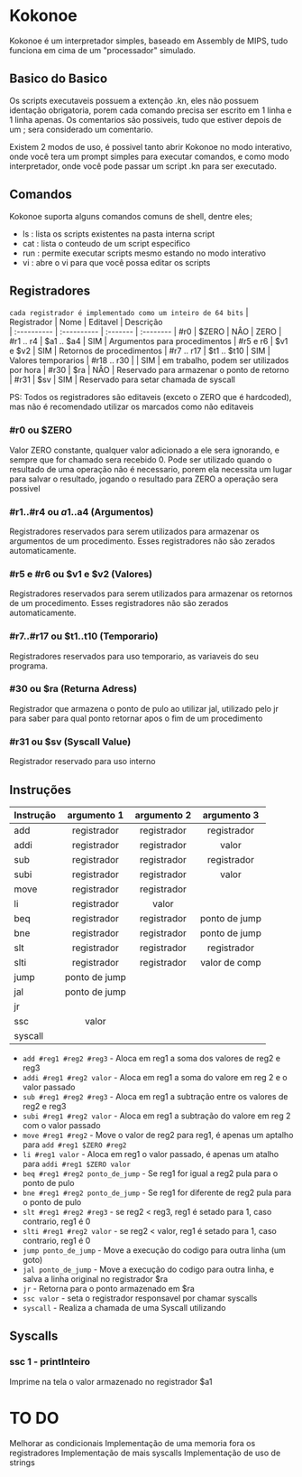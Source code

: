 # Kokonoe
Kokonoe é um interpretador simples, baseado em Assembly de MIPS, tudo funciona em cima de um "processador" simulado.

## Basico do Basico
Os scripts executaveis possuem a extenção .kn, eles não possuem identação obrigatoria, porem cada comando precisa ser escrito em 1 linha e 1 linha apenas. Os comentarios são possiveis, tudo que estiver depois de um ; sera considerado um comentario.

Existem 2 modos de uso, é possivel tanto abrir Kokonoe no modo interativo, onde você tera um prompt simples para executar comandos, e como modo interpretador, onde você pode passar um script .kn para ser executado.

## Comandos
Kokonoe suporta alguns comandos comuns de shell, dentre eles;
- ls  : lista os scripts existentes na pasta interna script
- cat : lista o conteudo de um script especifico
- run : permite executar scripts mesmo estando no modo interativo
- vi  : abre o vi para que você possa editar os scripts

## Registradores
`cada registrador é implementado como um inteiro de 64 bits`
| Registrador | Nome        | Editavel | Descrição  
| :---------- | :---------- | :------- | :-------- 
| #r0         | $ZERO       | NÂO      | ZERO
| #r1 .. r4   | $a1 .. $a4  | SIM      | Argumentos para procedimentos 
| #r5 e r6    | $v1 e $v2   | SIM      | Retornos de procedimentos
| #r7 .. r17  | $t1 .. $t10 | SIM      | Valores temporarios
| #r18 .. r30 |             | SIM      | em trabalho, podem ser utilizados por hora
| #r30        | $ra         | NÂO      | Reservado para armazenar o ponto de retorno
| #r31        | $sv         | SIM      | Reservado para setar chamada de syscall

PS: Todos os registradores são editaveis (exceto o ZERO que é hardcoded), mas não é recomendado utilizar os marcados como não editaveis

### #r0 ou $ZERO
Valor ZERO constante, qualquer valor adicionado a ele sera ignorando, e sempre que for chamado sera recebido 0. Pode ser utilizado quando o resultado de uma operação não é necessario, porem ela necessita um lugar para salvar o resultado, jogando o resultado para ZERO a operação sera possivel 

### #r1..#r4 ou $a1..$a4 (Argumentos)
Registradores reservados para serem utilizados para armazenar os argumentos de um procedimento. Esses registradores não são zerados automaticamente.

### #r5 e #r6 ou $v1 e $v2 (Valores)
Registradores reservados para serem utilizados para armazenar os retornos de um procedimento. Esses registradores não são zerados automaticamente.

### #r7..#r17 ou $t1..t10 (Temporario)
Registradores reservados para uso temporario, as variaveis do seu programa.

### #30 ou $ra (Returna Adress)
Registrador que armazena o ponto de pulo ao utilizar jal, utilizado pelo jr para saber para qual ponto retornar apos o fim de um procedimento

### #r31 ou $sv (Syscall Value)
Registrador reservado para uso interno

## Instruções
| Instrução | argumento 1    | argumento 2 | argumento 3   |
| :-------- | :------------: | :---------: | :-----------: |
| add       | registrador    | registrador | registrador   |
| addi      | registrador    | registrador | valor         |
| sub       | registrador    | registrador | registrador   |
| subi      | registrador    | registrador | valor         |
| move      | registrador    | registrador
| li        | registrador    | valor
| beq       | registrador    | registrador | ponto de jump |
| bne       | registrador    | registrador | ponto de jump |
| slt       | registrador    | registrador | registrador   |
| slti      | registrador    | registrador | valor de comp |
| jump      | ponto de jump
| jal       | ponto de jump
| jr        |
| ssc       | valor       
| syscall   

- `add #reg1 #reg2 #reg3` - Aloca em reg1 a soma dos valores de reg2 e reg3
- `addi #reg1 #reg2 valor` - Aloca em reg1 a soma do valore em reg 2 e o valor passado
- `sub #reg1 #reg2 #reg3` - Aloca em reg1 a subtração entre os valores de reg2 e reg3
- `subi #reg1 #reg2 valor` - Aloca em reg1 a subtração do valore em reg 2 com o valor passado
- `move #reg1 #reg2` - Move o valor de reg2 para reg1, é apenas um aptalho para `add #reg1 $ZERO #reg2`
- `li #reg1 valor` - Aloca em reg1 o valor passado, é apenas um atalho para `addi #reg1 $ZERO valor`
- `beq #reg1 #reg2 ponto_de_jump` - Se reg1 for igual a reg2 pula para o ponto de pulo
- `bne #reg1 #reg2 ponto_de_jump` - Se reg1 for diferente de reg2 pula para o ponto de pulo
- `slt #reg1 #reg2 #reg3` - se reg2 < reg3, reg1 é setado para 1, caso contrario, reg1 é 0 
- `slti #reg1 #reg2 valor` - se reg2 < valor, reg1 é setado para 1, caso contrario, reg1 é 0
- `jump ponto_de_jump` - Move a execução do codigo para outra linha (um goto)
- `jal ponto_de_jump` - Move a execução do codigo para outra linha, e salva a linha original no registrador $ra
- `jr` - Retorna para o ponto armazenado em $ra
- `ssc valor` - seta o registrador responsavel por chamar syscalls
- `syscall` - Realiza a chamada de uma Syscall utilizando

## Syscalls
### ssc 1 - printInteiro
Imprime na tela o valor armazenado no registrador $a1


# TO DO
Melhorar as condicionais
Implementação de uma memoria fora os registradores
Implementação de mais syscalls
Implementação de uso de strings
